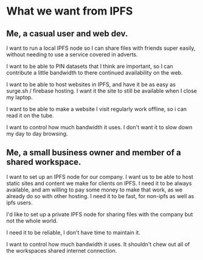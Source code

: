 
# What we want from IPFS

## Me, a casual user and web dev.

I want to run a local IPFS node so I can share files with friends super easily, without needing to use a service covered in adverts.

I want to be able to PIN datasets that I think are important, so I can contribute a little bandwidth to there continued availability on the web.

I want to be able to host websites in IPFS, and have it be as easy as surge.sh / firebase hosting. I want it the site to still be available when I close my laptop.

I want to be able to make a website I visit regularly work offline, so i can read it on the tube.

I want to control how much bandwidth it uses. I don't want it to slow down my day to day browsing.

## Me, a small business owner and member of a shared workspace.

I want to set up an IPFS node for our company. I want us to be able to host static sites and content we make for clients on IPFS. I need it to be always available, and am willing to pay some money to make that work, as we already do so with other hosting. I need it to be fast, for non-ipfs as well as ipfs users.

I'd like to set up a private IPFS node for sharing files with the company but not the whole world.

I need it to be reliable, I don't have time to maintain it.

I want to control how much bandwidth it uses. It shouldn't chew out all of the workspaces shared internet connection.
